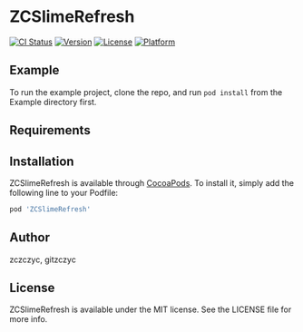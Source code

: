 # ZCSlimeRefresh

[![CI Status](https://img.shields.io/travis/zczczyc/ZCSlimeRefresh.svg?style=flat)](https://travis-ci.org/zczczyc/ZCSlimeRefresh)
[![Version](https://img.shields.io/cocoapods/v/ZCSlimeRefresh.svg?style=flat)](https://cocoapods.org/pods/ZCSlimeRefresh)
[![License](https://img.shields.io/cocoapods/l/ZCSlimeRefresh.svg?style=flat)](https://cocoapods.org/pods/ZCSlimeRefresh)
[![Platform](https://img.shields.io/cocoapods/p/ZCSlimeRefresh.svg?style=flat)](https://cocoapods.org/pods/ZCSlimeRefresh)

## Example

To run the example project, clone the repo, and run `pod install` from the Example directory first.

## Requirements

## Installation

ZCSlimeRefresh is available through [CocoaPods](https://cocoapods.org). To install
it, simply add the following line to your Podfile:

```ruby
pod 'ZCSlimeRefresh'
```

## Author

zczczyc, gitzczyc

## License

ZCSlimeRefresh is available under the MIT license. See the LICENSE file for more info.
